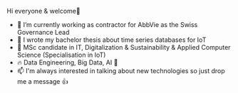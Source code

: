 Hi everyone & welcome👋
- 💊 I’m currently working as contractor for AbbVie as the Swiss Governance Lead
- 📝 I wrote my bachelor thesis about time series databases for IoT
- 🌱 MSc candidate in IT, Digitalization & Sustainability & Applied Computer Science (Specialisation in IoT)
- 🔥 Data Engineering, Big Data, AI 🔔
- 📫 I'm always interested in talking about new technologies so just drop me a message 👍

